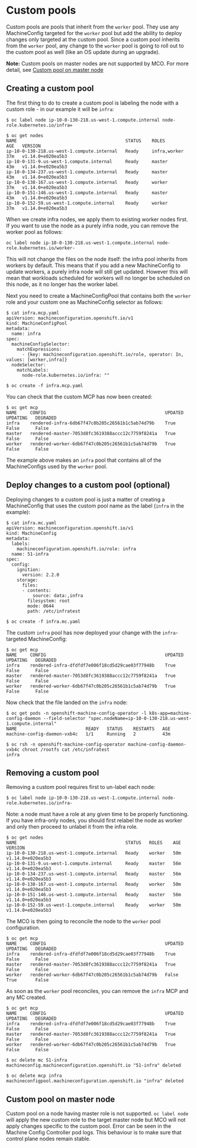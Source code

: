 # Custom pools

Custom pools are pools that inherit from the `worker` pool. They use any MachineConfig targeted for the `worker` pool
but add the ability to deploy changes only targeted at the custom pool.
Since a custom pool inherits from the `worker` pool, any change to the `worker` pool is going to roll out to the custom pool as well (like an OS update during an upgrade).

**Note:** Custom pools on master nodes are not supported by MCO. For more detail, see [Custom pool on master node](#Custom-pool-on-master-node)

## Creating a custom pool

The first thing to do to create a custom pool is labeling the node with a custom role - in our example it will be `infra`:

```console
$ oc label node ip-10-0-130-218.us-west-1.compute.internal node-role.kubernetes.io/infra=
```

```console
$ oc get nodes
NAME                                         STATUS    ROLES          AGE   VERSION
ip-10-0-130-218.us-west-1.compute.internal   Ready     infra,worker   37m   v1.14.0+e020ea5b3
ip-10-0-131-9.us-west-1.compute.internal     Ready     master         43m   v1.14.0+e020ea5b3
ip-10-0-134-237.us-west-1.compute.internal   Ready     master         43m   v1.14.0+e020ea5b3
ip-10-0-138-167.us-west-1.compute.internal   Ready     worker         37m   v1.14.0+e020ea5b3
ip-10-0-151-146.us-west-1.compute.internal   Ready     master         43m   v1.14.0+e020ea5b3
ip-10-0-152-59.us-west-1.compute.internal    Ready     worker         37m   v1.14.0+e020ea5b3
```

When we create infra nodes, we apply them to existing worker nodes first. If you want to use the node as a purely infra node, you can remove the worker pool as follows:

```
oc label node ip-10-0-130-218.us-west-1.compute.internal node-role.kubernetes.io/worker-
```

This will not change the files on the node itself: the infra pool inherits from workers by default. This means that if you add a new MachineConfig to update workers, a purely infra node will still get updated. However this will mean that workloads scheduled for workers will no longer be scheduled on this node, as it no longer has the worker label.

Next you need to create a MachineConfigPool that contains both the `worker` role and your custom one as MachineConfig selector as follows:

```console
$ cat infra.mcp.yaml
apiVersion: machineconfiguration.openshift.io/v1
kind: MachineConfigPool
metadata:
  name: infra
spec:
  machineConfigSelector:
    matchExpressions:
      - {key: machineconfiguration.openshift.io/role, operator: In, values: [worker,infra]}
  nodeSelector:
    matchLabels:
      node-role.kubernetes.io/infra: ""
```

```console
$ oc create -f infra.mcp.yaml
```

You can check that the custom MCP has now been created:

```console
$ oc get mcp
NAME     CONFIG                                             UPDATED   UPDATING   DEGRADED
infra    rendered-infra-6db67f47c0b205c26561b1c5ab74d79b    True      False      False
master   rendered-master-7053d8fc3619388accc12c7759f8241a   True      False      False
worker   rendered-worker-6db67f47c0b205c26561b1c5ab74d79b   True      False      False
```

The example above makes an `infra` pool that contains all of the MachineConfigs used by the `worker` pool.

## Deploy changes to a custom pool (optional)

Deploying changes to a custom pool is just a matter of creating a MachineConfig that uses the custom pool name as the label (`infra` in the example):

```console
$ cat infra.mc.yaml
apiVersion: machineconfiguration.openshift.io/v1
kind: MachineConfig
metadata:
  labels:
    machineconfiguration.openshift.io/role: infra
  name: 51-infra
spec:
  config:
    ignition:
      version: 2.2.0
    storage:
      files:
      - contents:
          source: data:,infra
        filesystem: root
        mode: 0644
        path: /etc/infratest
```

```console
$ oc create -f infra.mc.yaml
```

The custom `infra` pool has now deployed your change with the `infra`-targeted MachineConfig:

```console
$ oc get mcp
NAME     CONFIG                                             UPDATED   UPDATING   DEGRADED
infra    rendered-infra-dfdfdf7e006f18cd5d29cae03f77948b    True      False      False
master   rendered-master-7053d8fc3619388accc12c7759f8241a   True      False      False
worker   rendered-worker-6db67f47c0b205c26561b1c5ab74d79b   True      False      False
```

Now check that the file landed on the `infra` node:

```console
$ oc get pods -n openshift-machine-config-operator -l k8s-app=machine-config-daemon --field-selector "spec.nodeName=ip-10-0-130-218.us-west-1.compute.internal"
NAME                          READY   STATUS    RESTARTS   AGE
machine-config-daemon-vxb4c   1/1     Running   2          43m
```

```console
$ oc rsh -n openshift-machine-config-operator machine-config-daemon-vxb4c chroot /rootfs cat /etc/infratest
infra
```

## Removing a custom pool

Removing a custom pool requires first to un-label each node:

```console
$ oc label node ip-10-0-130-218.us-west-1.compute.internal node-role.kubernetes.io/infra-
```

Note: a node must have a role at any given time to be properly functioning. If you have infra-only nodes,
you should first relabel the node as worker and only then proceed to unlabel it from the infra role.

```console
$ oc get nodes
NAME                                         STATUS   ROLES    AGE   VERSION
ip-10-0-130-218.us-west-1.compute.internal   Ready    worker   50m   v1.14.0+e020ea5b3
ip-10-0-131-9.us-west-1.compute.internal     Ready    master   56m   v1.14.0+e020ea5b3
ip-10-0-134-237.us-west-1.compute.internal   Ready    master   56m   v1.14.0+e020ea5b3
ip-10-0-138-167.us-west-1.compute.internal   Ready    worker   50m   v1.14.0+e020ea5b3
ip-10-0-151-146.us-west-1.compute.internal   Ready    master   56m   v1.14.0+e020ea5b3
ip-10-0-152-59.us-west-1.compute.internal    Ready    worker   50m   v1.14.0+e020ea5b3
```

The MCO is then going to reconcile the node to the `worker` pool configuration.

```console
$ oc get mcp
NAME     CONFIG                                             UPDATED   UPDATING   DEGRADED
infra    rendered-infra-dfdfdf7e006f18cd5d29cae03f77948b    True      False      False
master   rendered-master-7053d8fc3619388accc12c7759f8241a   True      False      False
worker   rendered-worker-6db67f47c0b205c26561b1c5ab74d79b   False     True       False
```

As soon as the `worker` pool reconciles, you can remove the `infra` MCP and any MC created.

```console
$ oc get mcp
NAME     CONFIG                                             UPDATED   UPDATING   DEGRADED
infra    rendered-infra-dfdfdf7e006f18cd5d29cae03f77948b    True      False      False
master   rendered-master-7053d8fc3619388accc12c7759f8241a   True      False      False
worker   rendered-worker-6db67f47c0b205c26561b1c5ab74d79b   True      False      False

$ oc delete mc 51-infra
machineconfig.machineconfiguration.openshift.io "51-infra" deleted

$ oc delete mcp infra
machineconfigpool.machineconfiguration.openshift.io "infra" deleted
```

## Custom pool on master node
Custom pool on a node having master role is not supported. `oc label node` will apply the new custom role to the target master node but MCO will not apply changes specific to the custom pool. Error can be seen in the Machine Config Controller pod logs. This behaviour is to make sure that control plane nodes remain stable.
